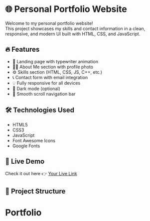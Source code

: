 # 🌐 Personal Portfolio Website

Welcome to my personal portfolio website!  
This project showcases my skills and contact information in a clean, responsive, and modern UI built with HTML, CSS, and JavaScript.

## 🔥 Features

- 👋 Landing page with typewriter animation
- 🧑‍💻 About Me section with profile photo
- ⚙️ Skills section (HTML, CSS, JS, C++, etc.)
- 📞 Contact form with email integration
- 💡 Fully responsive for all devices
- 🌙 Dark mode (optional)
- 📌 Smooth scroll navigation bar

## 🛠️ Technologies Used

- HTML5
- CSS3
- JavaScript
- Font Awesome Icons
- Google Fonts


## 🚀 Live Demo

Check it out here 👉 [Your Live Link](https://yourname.github.io/portfolio)

## 📁 Project Structure

# Portfolio
